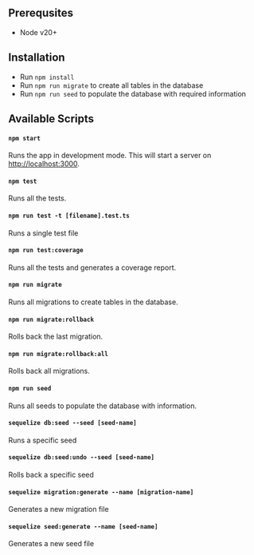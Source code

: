 ## Prerequsites
- Node v20+

## Installation

- Run `npm install`
- Run `npm run migrate` to create all tables in the database
- Run `npm run seed` to populate the database with required information

## Available Scripts

#### `npm start`

Runs the app in development mode. This will start a server on [http://localhost:3000](http://localhost:3000).

#### `npm test`

Runs all the tests.

#### `npm run test -t [filename].test.ts`

Runs a single test file

#### `npm run test:coverage`

Runs all the tests and generates a coverage report.

#### `npm run migrate`

Runs all migrations to create tables in the database.

#### `npm run migrate:rollback`

Rolls back the last migration.

#### `npm run migrate:rollback:all`

Rolls back all migrations.

#### `npm run seed`

Runs all seeds to populate the database with information.

#### `sequelize db:seed --seed [seed-name]` 

Runs a specific seed

#### `sequelize db:seed:undo --seed [seed-name]` 

Rolls back a specific seed

#### `sequelize migration:generate --name [migration-name]`

Generates a new migration file

#### `sequelize seed:generate --name [seed-name]`

Generates a new seed file
